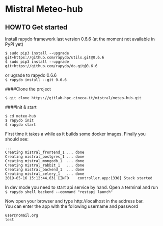 Mistral Meteo-hub
===================

HOWTO Get started
-----------------

Install rapydo framework last version 0.6.6 (at the moment not available in PyPI yet)

`$ sudo pip3 install --upgrade git+https://github.com/rapydo/utils.git@0.6.6`  
`$ sudo pip3 install --upgrade git+https://github.com/rapydo/do.git@0.6.6`

or ugrade to rapydo 0.6.6  
`$ rapydo install --git 0.6.6`

####Clone the project
```
$ git clone https://gitlab.hpc.cineca.it/mistral/meteo-hub.git
```

####Init & start
```
$ cd meteo-hub
$ rapydo init
$ rapydo start
```

First time it takes a while as it builds some docker images. Finally you should see:  
```
...
Creating mistral_frontend_1 ... done
Creating mistral_postgres_1 ... done
Creating mistral_mongodb_1  ... done
Creating mistral_rabbit_1   ... done
Creating mistral_backend_1  ... done
Creating mistral_celery_1   ... done
2019-05-16 15:12:44,631 [INFO    controller.app:1338] Stack started
```

In dev mode you need to start api service by hand. Open a terminal and run  
`$ rapydo shell backend --command "restapi launch"`

Now open your browser and type http://localhost in the address bar.  
You can enter the app with the following username and password  
```
user@nomail.org
test
```